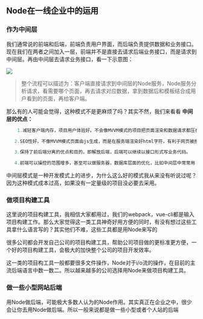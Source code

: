 ## Node在一线企业中的运用

### 作为中间层

我们通常说的前端和后端，前端负责用户界面，而后端负责提供数据和业务接口。现在我们在两者之间加入一层，前端并不是直接去请求后端业务接口，而是请求到中间层。再由中间层去请求业务接口，看一下示意图：

![](D:\exces\文档存放区\Storage-of-record-documents\Node\images\中间层.png)

> 整个流程可以描述为：客户端直接请求到中间层的Node服务，Node服务分析请求，看需要哪个页面，再去请求对应数据，拿到数据后和模板结合成用户看到的页面，再给客户端。

那么有的人可能会觉得，这种模式不是更麻烦了吗？其实不然，我们来看看 **中间层的优点：**

```js
	1.减轻客户端内存，项目用户体验好。不会像MVVM模式的项目把页面渲染和数据请求都压在		  客户端，而是在服务端完成。

​	2.SEO性好，不像MVVM模式页面由js生成，而是在服务端渲染好html字符，有利于网页被搜		  索到。

​	3.保持了前后端分离的优点和目的，即解放后端，后端可以继续以接口形式写业务代码。

​	4.前端可以操控的范围增多，甚至可以做服务器，数据库层面的优化，比如中间层中常常用		  nginx，dedis来优化项目，应对高并发。
```

中间层模式是一种开发模式上的进步，为什么这么好的模式我从来没有听说过呢？因为这种模式成本过高，如果没有一定量级的项目没必要去采用。



### 做项目构建工具

这里说的项目构建工具，我相信大家都用过，我们的webpack，vue-cli都是输入项目构建工作。那么大家觉得这一类工具神奇好用方便的同时，有没有想过这些工具拿什么语言写的？其实他们不难，这些工具都是用Node来写的

很多公司都会开发自己公司的项目构建工具，帮助公司项目做的更标准更方便，一个好的项目构建工具，会极大的加快整个公司的项目开发效率。

这一类的项目构工具一般都要很多文件操作，Node对于i/o流的操作，在目前的主流后端语言中数一数二。所以越来越多的公司选择用Node来做项目构建工具。



### 做一些小型网站后端

用Node做后端，可能极大多数人认为的Node作用。其实真正在企业之中，很少会让你去用Node做后端。所以一般来说都是做一些小型或者个人站的后端

